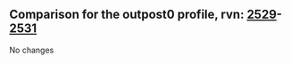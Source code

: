 ## Comparison for the outpost0 profile, rvn: [2529](https://github.com/PRO100KatYT/FortniteProfileRevisions/tree/main/profiles/outpost0/2529%20outpost0.json)-[2531](https://github.com/PRO100KatYT/FortniteProfileRevisions/tree/main/profiles/outpost0/2531%20outpost0.json)

No changes
